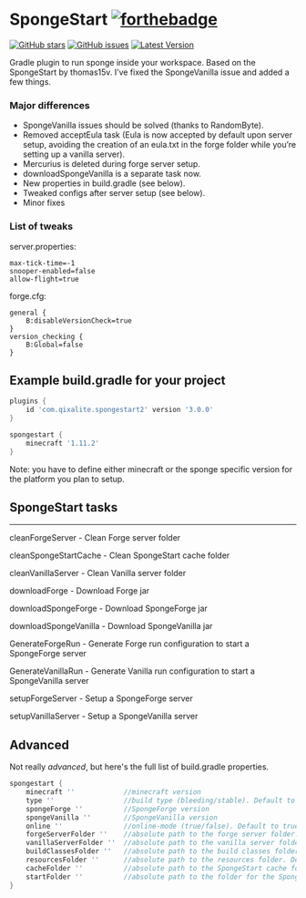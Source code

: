 # SpongeStart [![forthebadge](https://forthebadge.com/images/badges/contains-cat-gifs.svg)](https://forthebadge.com) 
[![GitHub 
stars](https://img.shields.io/github/stars/ImMorpheus/SpongeStart.svg)](https://github.com/ImMorpheus/SpongeStart/stargazers) [![GitHub 
issues](https://img.shields.io/github/issues/ImMorpheus/SpongeStart.svg)](https://github.com/ImMorpheus/SpongeStart/issues) [![Latest Version](https://img.shields.io/badge/SpongeStart-v3.0.0-green.svg)](https://plugins.gradle.org/plugin/com.qixalite.spongestart2)

Gradle plugin to run sponge inside your workspace. Based on the SpongeStart by thomas15v.
I’ve fixed the SpongeVanilla issue and added a few things.

### Major differences

* SpongeVanilla issues should be solved (thanks to RandomByte).
* Removed acceptEula task (Eula is now accepted by default upon server setup, avoiding the creation of an eula.txt in the forge folder while you’re setting up a vanilla server).
* Mercurius is deleted during forge server setup.
* downloadSpongeVanilla is a separate task now.
* New properties in build.gradle (see below).
* Tweaked configs after server setup (see below).
* Minor fixes

### List of tweaks

server.properties:
```
max-tick-time=-1
snooper-enabled=false
allow-flight=true
```

forge.cfg:
```
general {
    B:disableVersionCheck=true
}
version_checking {
    B:Global=false
}
```


## Example build.gradle for your project
```groovy
plugins {
    id 'com.qixalite.spongestart2' version '3.0.0'
}

spongestart {
    minecraft '1.11.2'
}

```

Note: you have to define either minecraft or the sponge specific version for the platform you plan to setup.

## SpongeStart tasks

----------------- 

cleanForgeServer - Clean Forge server folder 

cleanSpongeStartCache - Clean SpongeStart cache folder 

cleanVanillaServer - Clean Vanilla server folder 

downloadForge - Download Forge jar 

downloadSpongeForge - Download SpongeForge jar 

downloadSpongeVanilla - Download SpongeVanilla jar 

GenerateForgeRun - Generate Forge run configuration to start a SpongeForge server 

GenerateVanillaRun - Generate Vanilla run configuration to start a SpongeVanilla server 

setupForgeServer - Setup a SpongeForge server 

setupVanillaServer - Setup a SpongeVanilla server 



## Advanced

Not really _advanced_, but here's the full list of build.gradle properties.

```groovy
spongestart {
    minecraft ''            //minecraft version
    type ''                 //build type (bleeding/stable). Default to stable
    spongeForge ''          //SpongeForge version
    spongeVanilla ''        //SpongeVanilla version
    online ''               //online-mode (true/false). Default to true
    forgeServerFolder ''    //absolute path to the forge server folder. Default to run/forge
    vanillaServerFolder ''  //absolute path to the vanilla server folder. Default to run/vanilla
    buildClassesFolder ''   //absolute path to the build classes folder. Default to build/classes/java/main
    resourcesFolder ''      //absolute path to the resources folder. Default to build/resources
    cacheFolder ''          //absolute path to the SpongeStart cache folder for downloads. Default to .gradle/caches/SpongeStart
    startFolder ''          //absolute path to the folder for the SpongeStart start class for forge server. Default to .gradle/start
}
```
